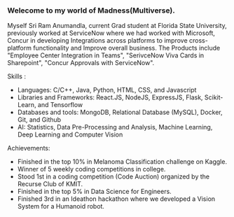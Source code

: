 ### Welecome to my world of Madness(Multiverse).
Myself Sri Ram Anumandla, current Grad student at Florida State University, previously worked at ServiceNow where we had worked with Microsoft, Concur in developing Integrations across platforms to improve cross-platform functionality and Improve overall business. The Products include "Employee Center Integration in Teams", "SerivceNow Viva Cards in Sharepoint", "Concur Approvals with ServiceNow".

Skills : 
- Languages: C/C++, Java, Python, HTML, CSS, and Javascript
- Libraries and Frameworks: React.JS, NodeJS, ExpressJS, Flask, Scikit-Learn, and Tensorflow
- Databases and tools: MongoDB, Relational Database (MySQL), Docker, Git, and Github
- AI: Statistics, Data Pre-Processing and Analysis, Machine Learning, Deep Learning and Computer Vision

Achievements:
- Finished in the top 10% in Melanoma Classification challenge on Kaggle.
- Winner of 5 weekly coding competitions in college.
- Stood 1st in a coding competition (Code Auction) organized by the Recurse Club of KMIT.
- Finished in the top 5% in Data Science for Engineers.
- Finished 3rd in an Ideathon hackathon where we developed a Vision System for a Humanoid robot.
